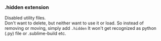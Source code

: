 ### .hidden extension
Disabled utility files.  
Don't want to delete, but neither want to use it or load.
So instead of removing or moving, simply add `.hidden`
It won't get recognized as python (.py) file or .sublime-build etc.
